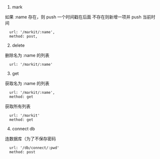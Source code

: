 1. mark

如果 :name 存在，则 push 一个时间戳在后面
不存在则新增一项并 push 当前时间

```
  url: '/markit/:name',
  method: post,
```

2. delete

删除名为 :name 的列表

```
  url: '/markit/:name'
```

3. get

获取名为 :name 的列表

```
  url: '/markit/:name',
  method: get
```

获取所有列表

```
  url: '/markit'
  method: get
```

4. connect db

连数据库（为了不保存密码

```
  url: '/db/connect/:pwd'
  method: post
```
